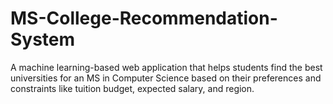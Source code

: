 # MS-College-Recommendation-System
A machine learning-based web application that helps students find the best universities for an MS in Computer Science based on their preferences and constraints like tuition budget, expected salary, and region.





